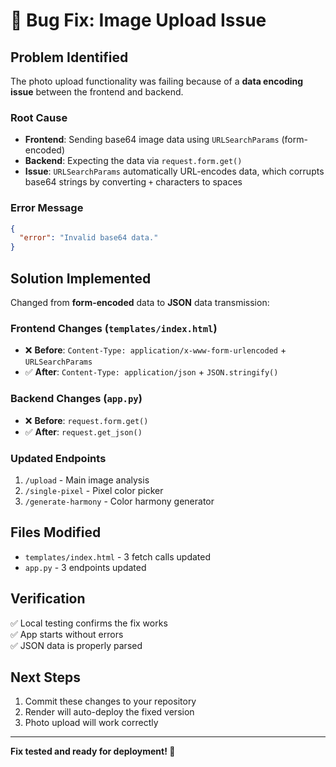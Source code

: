 # 🔧 Bug Fix: Image Upload Issue

## Problem Identified
The photo upload functionality was failing because of a **data encoding issue** between the frontend and backend.

### Root Cause
- **Frontend**: Sending base64 image data using `URLSearchParams` (form-encoded)
- **Backend**: Expecting the data via `request.form.get()`
- **Issue**: `URLSearchParams` automatically URL-encodes data, which corrupts base64 strings by converting `+` characters to spaces

### Error Message
```json
{
  "error": "Invalid base64 data."
}
```

## Solution Implemented
Changed from **form-encoded** data to **JSON** data transmission:

### Frontend Changes (`templates/index.html`)
- ❌ **Before**: `Content-Type: application/x-www-form-urlencoded` + `URLSearchParams`
- ✅ **After**: `Content-Type: application/json` + `JSON.stringify()`

### Backend Changes (`app.py`)
- ❌ **Before**: `request.form.get()`
- ✅ **After**: `request.get_json()`

### Updated Endpoints
1. `/upload` - Main image analysis
2. `/single-pixel` - Pixel color picker  
3. `/generate-harmony` - Color harmony generator

## Files Modified
- `templates/index.html` - 3 fetch calls updated
- `app.py` - 3 endpoints updated

## Verification
✅ Local testing confirms the fix works  
✅ App starts without errors  
✅ JSON data is properly parsed  

## Next Steps
1. Commit these changes to your repository
2. Render will auto-deploy the fixed version
3. Photo upload will work correctly

---
**Fix tested and ready for deployment! 🚀**